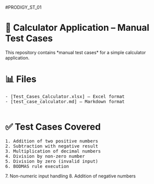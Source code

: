 #PRODIGY_ST_01

<h1> 🧮 Calculator Application – Manual Test Cases </h1>

<p>This repository contains *manual test cases* for a simple calculator application.</p>

<h1> 📊 Files</h1> 
<pre>
- [Test_Cases_Calculator.xlsx] – Excel format  
- [test_case_calculator.md] – Markdown format
  </pre>

<h1> ✅ Test Cases Covered </h1>
<pre>
1. Addition of two positive numbers  
2. Subtraction with negative result  
3. Multiplication of decimal numbers  
4. Division by non-zero number  
5. Division by zero (invalid input)  
6. BODMAS rule execution
</pre>
7. Non-numeric input handling  
8. Addition of negative numbers
